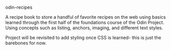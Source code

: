  odin-recipes

A recipe book to store a handful of favorite recipes on the web using basics learned through the first half of the foundations course of the Odin Project. Using concepts such as listing, anchors, imaging, and different text styles.

Project will be revisited to add styling once CSS is learned- this is just the barebones for now. 
